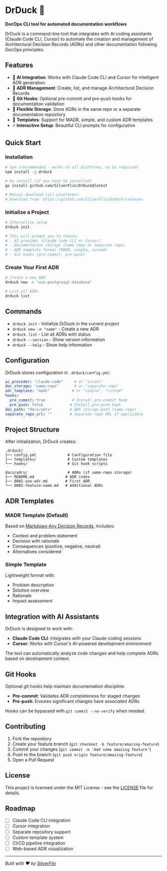 # DrDuck 🦆

**DocOps CLI tool for automated documentation workflows**

DrDuck is a command-line tool that integrates with AI coding assistants (Claude Code CLI, Cursor) to automate the creation and management of Architectural Decision Records (ADRs) and other documentation following DocOps principles.

## Features

- 🤖 **AI Integration**: Works with Claude Code CLI and Cursor for intelligent ADR generation
- 📝 **ADR Management**: Create, list, and manage Architectural Decision Records
- 🔄 **Git Hooks**: Optional pre-commit and pre-push hooks for documentation validation  
- 📁 **Flexible Storage**: Store ADRs in the same repo or a separate documentation repository
- 🎨 **Templates**: Support for MADR, simple, and custom ADR templates
- ⚡ **Interactive Setup**: Beautiful CLI prompts for configuration

## Quick Start

### Installation

```bash
# npm (recommended - works on all platforms, no Go required)
npm install -g drduck

# Go install (if you have Go installed)
go install github.com/SilverFlin/DrDuck@latest

# Manual download (all platforms)
# Download from: https://github.com/SilverFlin/DrDuck/releases
```

### Initialize a Project

```bash
# Interactive setup
drduck init

# This will prompt you to choose:
# - AI provider (Claude Code CLI or Cursor)
# - Documentation storage (same repo or separate repo)
# - ADR template format (MADR, simple, custom)
# - Git hooks (pre-commit, pre-push)
```

### Create Your First ADR

```bash
# Create a new ADR
drduck new -n "use-postgresql-database"

# List all ADRs
drduck list
```

## Commands

- `drduck init` - Initialize DrDuck in the current project
- `drduck new -n "name"` - Create a new ADR
- `drduck list` - List all ADRs with status
- `drduck --version` - Show version information
- `drduck --help` - Show help information

## Configuration

DrDuck stores configuration in `.drduck/config.yml`:

```yaml
ai_provider: "claude-code"     # or "cursor"
doc_storage: "same-repo"       # or "separate-repo"
adr_template: "madr"          # or "simple", "custom"
hooks:
  pre_commit: true            # Install pre-commit hook
  pre_push: false            # Install pre-push hook
doc_path: "docs/adrs"        # ADR storage path (same-repo)
separate_repo_url: ""        # Separate repo URL if applicable
```

## Project Structure

After initialization, DrDuck creates:

```
.drduck/
├── config.yml              # Configuration file
├── templates/              # Custom templates
└── hooks/                  # Git hook scripts

docs/adrs/                  # ADRs (if same-repo storage)
├── README.md              # ADR index
├── 0001-use-adr.md        # First ADR
└── 0002-feature-name.md   # Additional ADRs
```

## ADR Templates

### MADR Template (Default)

Based on [Markdown Any Decision Records](https://adr.github.io/madr/), includes:
- Context and problem statement
- Decision with rationale  
- Consequences (positive, negative, neutral)
- Alternatives considered

### Simple Template

Lightweight format with:
- Problem description
- Solution overview
- Rationale
- Impact assessment

## Integration with AI Assistants

DrDuck is designed to work with:

- **Claude Code CLI**: Integrates with your Claude coding sessions
- **Cursor**: Works with Cursor's AI-powered development environment

The tool can automatically analyze code changes and help complete ADRs based on development context.

## Git Hooks

Optional git hooks help maintain documentation discipline:

- **Pre-commit**: Validates ADR completeness for staged changes
- **Pre-push**: Ensures significant changes have associated ADRs

Hooks can be bypassed with `git commit --no-verify` when needed.

## Contributing

1. Fork the repository
2. Create your feature branch (`git checkout -b feature/amazing-feature`)
3. Commit your changes (`git commit -m 'Add some amazing feature'`)
4. Push to the branch (`git push origin feature/amazing-feature`)
5. Open a Pull Request

## License

This project is licensed under the MIT License - see the [LICENSE](LICENSE) file for details.

## Roadmap

- [ ] Claude Code CLI integration
- [ ] Cursor integration  
- [ ] Separate repository support
- [ ] Custom template system
- [ ] CI/CD pipeline integration
- [ ] Web-based ADR visualization

---

*Built with ❤️ by [SilverFlin](https://github.com/SilverFlin)*
